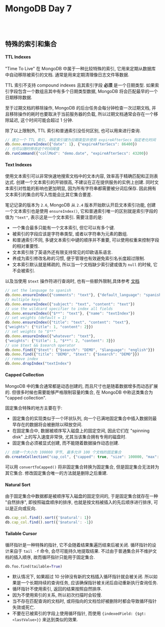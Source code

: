 # MongoDB Day 7

<br>
<br>

## 特殊的索引和集合

#### TTL Indexes

"Time To Live" 在 MongoDB 中属于一种比较特殊的索引,
它用来定期从数据库中自动移除被索引的文档.
通常是用来定期清理像日志文件等数据.

TTL 索引不支持 compound indexes 且其索引字段 __必须__ 是一个日期类型.
如果索引字段包含一个数组且其中有多个日期类型数据, MongoDB 将会匹配最早的一个日期移除数据.

至于过期文档的移除操作, MongoDB 的后台任务会每分钟检查一次过期文档,
并且移除操作的耗时也要取决于当前服务器的负载, 所以过期文档通常会存在一个移除延迟,
这个时间可能会超过 1 分钟.

除了以上限制外, TTL 索引和普通索引没任何区别, 也可以用来进行查询.

```js
// 建立一个 TTL 索引, 确定索引键为日期类型并使用 expireAfterSecs 指定老化时间
db.demo.ensureIndex({"date": 1}, {"expireAfterSecs": 86400})
// 也可以随时修改这个时间阈值
db.runCommand({"collMod": "demo.date", "expireAfterSecs": 43200})
```

#### Text Indexes

使用文本索引可以非常快速地搜索文档中的文本内容, 效率高于精确匹配和正则表达式.
创建一个文本索引的开销很高, 不建议在正在提供服务的实例上创建.
同时文本索引对性能的影响也更加明显, 因为所有字符串都需要被分词后保存.
因此拥有文本索引的集合的写入性能会比其它集合要差.

笔记记录的版本为 `2.6`, MongoDB 从 `2.4` 版本开始默认开启文本索引功能,
创建一个文本索引也是使用 `ensureIndex()`,
它和普通索引唯一的区别就是索引字段的值为 `"text"`, 表示这是一个文本索引.
需要注意的是:
- 一个集合最多只能有一个文本索引, 但它可以有多个键.
- 被索引的字段应该是字符串类型, 或者以字符串为元素的数组.
- 和普通索引不同, 多键文本索引中键的顺序并不重要, 可以使用权重来控制字段的相对重要性.
- 文本索引除了英语外还有限支持常见的印欧语系语言.
- 养成为索引修改名称的习惯, 便于管理也有效避免索引名长度超过限制.
- 文本索引默认就是稀疏的, 所以当一个文档缺少索引键或值为 `null` 的时候, 它不会被索引.

以及当使用 `$text` 操作符进行查询时, 也有一些额外限制,具体参考
[文档](http://docs.mongodb.org/manual/reference/operator/query/text/#op._S_text)

```js
// set the language to spanish
db.demo.ensureIndex({"comments": "text"}, {"default_language": "spanish"})
// multiple keys
db.demo.ensureIndex({"subject": "text", "content": "text"})
// use the wildcard specifier to index all fields
db.demo.ensureIndex({"$**": "text"}, {"name": "textIndex"})
// set weights (default = 1)
db.demo.ensureIndex({"title": "text", "content": "text"},
{"weights": {"title": 1, "content": 2}})
// set weights to "$**"
db.demo.ensureIndex({"whatever": "text"},
{"weights": {"title": 1, "$**": 2, "content": 3}})
// use $text && $search operator
db.demo.find({"$text": {"$search": "DEMO", "$language": "english"}})
db.demo.find({"title": "DEMO", "$text": {"$search": "DEMO"}})
// remove index
db.demo.dropIndex("textIndex")
```


#### Capped Collection

MongoDB 中的集合通常都是动态创建的, 而且尺寸也是随着数据增多而动态扩展的.
但很多时候也需要能够严格限制容量的集合,
在 MongoDB 中称这类集合为 "capped collection".

固定集合特殊的地方主要在于:
- 固定集合的实现类似于一个环状队列,
向一个已满地固定集合中插入数据则最早存在的数据将会被删除以释放空间.
- 在固定集合中, 数据被顺序写入磁盘上的固定空间,
因此它们在 "spinning disk" 上的写入速度非常快,
尤其当该集合拥有专用的磁盘时.
- 固定集合必须被显式创建, 而不能随着数据操作动态创建.

```js
// 创建一个大小为 100000 字节, 最多允许 100 个文档的固定集合
db.createCollection("cap_col", {"capped": true, "size": 100000, "max": 100})
```

可以用 `convertToCapped()` 将非固定集合转换为固定集合, 但是固定集合无法转为其它集合.
修改固定集合唯一的方法就是删除之后重建.

#### Natural Sort

由于固定集合中数据都是被顺序写入磁盘的固定空间的, 于是固定集合就存在一种 "自然排序",
即按照磁盘顺序的排序, 也就是按文档被插入的先后顺序进行排序, 可以是正向或反向.

```js
db.cap_col.find().sort({'$natural': 1})
db.cap_col.find().sort({'$natural': -1})
```

#### Tailable Cursor

循环指针是一种特殊的指针, 它不会随着结果集遍历结束后被关闭.
循环指针的设计来自于 `tail -f` 命令, 会尽可能持久地提取结果.
不过由于普通集合并不维护文档的插入顺序, 故而循环指针只能用于固定集合.

```py
db.foo.find(tailable=True)
```

- 默认情况下, 如果超过 10 分钟没有新的文档插入循环指针就会被关闭.
所以如果是一个长期持续的查询任务, 应该确保指针被关闭后自动重新执行查询任务.
- 循环指针不使用索引, 返回的结果按照自然排序.
- 因为不使用索引的关系, 所以初次扫描时会较慢.
- 当不存在匹配查询的文档时, 或将指向的文档恰好被删除时都会导致循环指针失效或死亡.
- 不要在已被索引的字段上使用循环指针, 而使用 `{indexedField: {$gt: <lastValue>}}`
来达到类似的效果.
